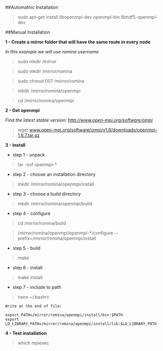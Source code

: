 ##Automathic Installation

 > sudo apt-get install libopenmpi-dev openmpi-bin libhdf5-openmpi-dev

##Manual Installation

**1 - Create a mirror folder that will have the same route in every node**

*In this example we will use romina username*

 > sudo mkdir /mirror

 > sudo mkdir /mirror/romina

 > sudo chmod 007 /mirror/romina

 > mkdir /mirror/romina/openmpi

 > cd /mirror/romina/openmpi

**2 - Get openmpi**

*Find the latest stable version: http://www.open-mpi.org/software/ompi*

 > wget www.open-mpi.org/software/ompi/v1.8/downloads/openmpi-1.8.7.tar.gz

**3 - Install**

 * step 1 - unpack

 > tar -xvf openmpi-*

 * step 2 - choose an installation directory

 > mkdir /mirror/romina/openmpi/install

 * step 3 - choose a build directory

 > mkdir /mirror/romina/openmpi/build

 * step 4 - configure

 > cd /mirror/romina/build

 > /mirror/romina/openmpi/openmpi-*/configure --prefix=/mirror/romina/openmpi/install

 * step 5 - build

 > make

 * step 6 - install

 > make install

 * step 7 - include to path

 > nano ~/.bashrc

    Write at the end of file:
    
    export PATH=/mirror/romina/openmpi/install/bin:$PATH
    export LD_LIBRARY_PATH=/mirror/romina/openmpi/install/lib:$LD_LIBRARY_PATH

**4 - Test installation**

 > which mpiexec

